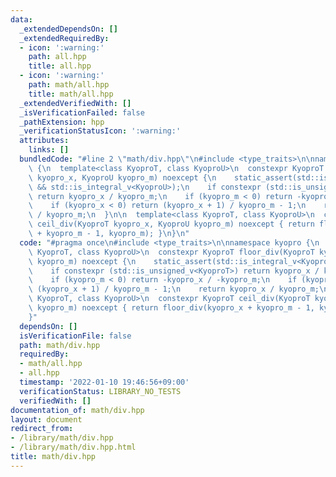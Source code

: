 ```yaml
---
data:
  _extendedDependsOn: []
  _extendedRequiredBy:
  - icon: ':warning:'
    path: all.hpp
    title: all.hpp
  - icon: ':warning:'
    path: math/all.hpp
    title: math/all.hpp
  _extendedVerifiedWith: []
  _isVerificationFailed: false
  _pathExtension: hpp
  _verificationStatusIcon: ':warning:'
  attributes:
    links: []
  bundledCode: "#line 2 \"math/div.hpp\"\n#include <type_traits>\n\nnamespace kyopro\
    \ {\n  template<class KyoproT, class KyoproU>\n  constexpr KyoproT floor_div(KyoproT\
    \ kyopro_x, KyoproU kyopro_m) noexcept {\n    static_assert(std::is_integral_v<KyoproT>\
    \ && std::is_integral_v<KyoproU>);\n    if constexpr (std::is_unsigned_v<KyoproT>)\
    \ return kyopro_x / kyopro_m;\n    if (kyopro_m < 0) return -kyopro_x / -kyopro_m;\n\
    \    if (kyopro_x < 0) return (kyopro_x + 1) / kyopro_m - 1;\n    return kyopro_x\
    \ / kyopro_m;\n  }\n\n  template<class KyoproT, class KyoproU>\n  constexpr KyoproT\
    \ ceil_div(KyoproT kyopro_x, KyoproU kyopro_m) noexcept { return floor_div(kyopro_x\
    \ + kyopro_m - 1, kyopro_m); }\n}\n"
  code: "#pragma once\n#include <type_traits>\n\nnamespace kyopro {\n  template<class\
    \ KyoproT, class KyoproU>\n  constexpr KyoproT floor_div(KyoproT kyopro_x, KyoproU\
    \ kyopro_m) noexcept {\n    static_assert(std::is_integral_v<KyoproT> && std::is_integral_v<KyoproU>);\n\
    \    if constexpr (std::is_unsigned_v<KyoproT>) return kyopro_x / kyopro_m;\n\
    \    if (kyopro_m < 0) return -kyopro_x / -kyopro_m;\n    if (kyopro_x < 0) return\
    \ (kyopro_x + 1) / kyopro_m - 1;\n    return kyopro_x / kyopro_m;\n  }\n\n  template<class\
    \ KyoproT, class KyoproU>\n  constexpr KyoproT ceil_div(KyoproT kyopro_x, KyoproU\
    \ kyopro_m) noexcept { return floor_div(kyopro_x + kyopro_m - 1, kyopro_m); }\n\
    }"
  dependsOn: []
  isVerificationFile: false
  path: math/div.hpp
  requiredBy:
  - math/all.hpp
  - all.hpp
  timestamp: '2022-01-10 19:46:56+09:00'
  verificationStatus: LIBRARY_NO_TESTS
  verifiedWith: []
documentation_of: math/div.hpp
layout: document
redirect_from:
- /library/math/div.hpp
- /library/math/div.hpp.html
title: math/div.hpp
---
```

